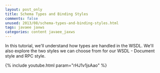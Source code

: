 ```yaml
---           
layout: post_only
title: Schema Types and Binding Styles
comments: false
unused: 2013/08/schema-types-and-binding-styles.html
tags: javaee jaxws
categories: content javaee_jaxws
---
```


In this tutorial, we'll understand how types are handled in the WSDL. We'll also explore the two styles we can choose from for our WSDL - Document style and RPC style. 

{% include youtube.html param="rHJ1v1jsAao" %}